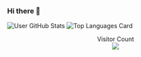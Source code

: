 ### Hi there 👋




![User GitHub Stats](https://github-readme-stats.vercel.app/api?username=ctrl-alt-caleb&show_icons=true&theme=radical) 
![Top Languages Card](https://github-readme-stats.vercel.app/api/top-langs/?username=ctrl-alt-caleb&theme=radical&layout=compact)



<p align="center"> 
  Visitor Count<br>
  <img src="https://profile-counter.glitch.me/ctrl-alt-caleb/count.svg" />
</p>

